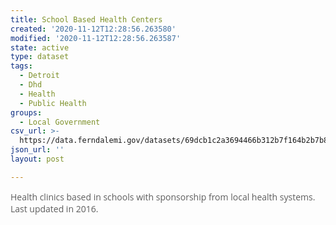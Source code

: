```yaml
---
title: School Based Health Centers
created: '2020-11-12T12:28:56.263580'
modified: '2020-11-12T12:28:56.263587'
state: active
type: dataset
tags:
  - Detroit
  - Dhd
  - Health
  - Public Health
groups:
  - Local Government
csv_url: >-
  https://data.ferndalemi.gov/datasets/69dcb1c2a3694466b312b7f164b2b7b8_0.csv?outSR=%7B%22latestWkid%22%3A3857%2C%22wkid%22%3A102100%7D
json_url: ''
layout: post

---
```

<span style='color: rgb(94, 94, 94); font-family: &quot;Open Sans&quot;, Helvetica, Arial, sans-serif;'>Health clinics based in schools with sponsorship from local health systems. Last updated in 2016.</span>
